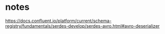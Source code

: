 # notes

https://docs.confluent.io/platform/current/schema-registry/fundamentals/serdes-develop/serdes-avro.html#avro-deserializer
